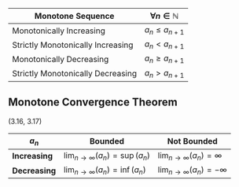 
| Monotone Sequence | $\forall n\in\mathbb{N}$ |
| ---- | ---- |
| Monotonically Increasing | $a_n \leq a_{n+1}$ |
| Strictly Monotonically Increasing | $a_n < a_{n+1}$ |
| Monotonically Decreasing | $a_n \geq a_{n+1}$ |
| Strictly Monotonically Decreasing | $a_n > a_{n+1}$ |

## Monotone Convergence Theorem

(3.16, 3.17)

| $a_{n}$ | Bounded | Not Bounded |
| ------ | ------- | ------- |
| **Increasing** | $\displaystyle\lim_{n \to \infty} (a_n) = \sup(a_n)$ | $\displaystyle\lim_{n \to \infty} (a_n) = \infty$ |
| **Decreasing** | $\displaystyle\lim_{n \to \infty} (a_n) = \inf(a_n)$ | $\displaystyle\lim_{n \to \infty} (a_n) = -\infty$ |





